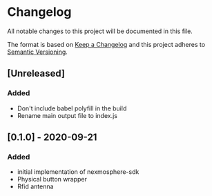 # Changelog
All notable changes to this project will be documented in this file.

The format is based on [Keep a Changelog](http://keepachangelog.com/en/1.0.0/)
and this project adheres to [Semantic Versioning](http://semver.org/spec/v2.0.0.html).

## [Unreleased]
### Added
- Don't include babel polyfill in the build
- Rename main output file to index.js

## [0.1.0] - 2020-09-21
### Added
- initial implementation of nexmosphere-sdk
- Physical button wrapper
- Rfid antenna
